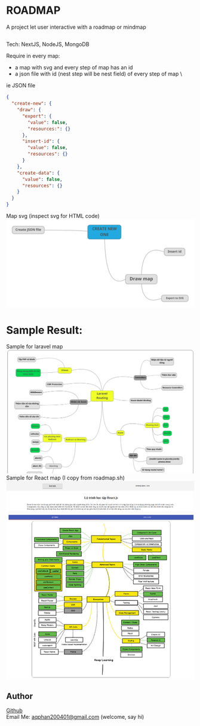 # ROADMAP

A project let user interactive with a roadmap or mindmap

##
Tech: NextJS, NodeJS, MongoDB

Require in every map:
- a map with svg and every step of map has an id
- a json file with id (nest step will be nest field) of every step of map \

ie
JSON file
```json
{
  "create-new": {
    "draw": {
      "export": {
        "value": false,
        "resources:": {}
      },
      "insert-id": {
        "value": false,
        "resources": {}
      }
    },
    "create-data": {
      "value": false,
      "resources": {}
    }
  }
}
```
Map svg (inspect svg for HTML code)
![Image](/public/maps/newmap_us.svg)




# Sample Result:

Sample for laravel map
![Sample for laravel map](screenshots/laravel.png) \
Sample for React map (I copy from roadmap.sh) \
![Sample for React map (I copy from roadmap.sh)](screenshots/react.png)

## Author
[Github](https://github.com/anhquandlqb2001) \
Email Me: aqphan200401@gmail.com (welcome, say hi)